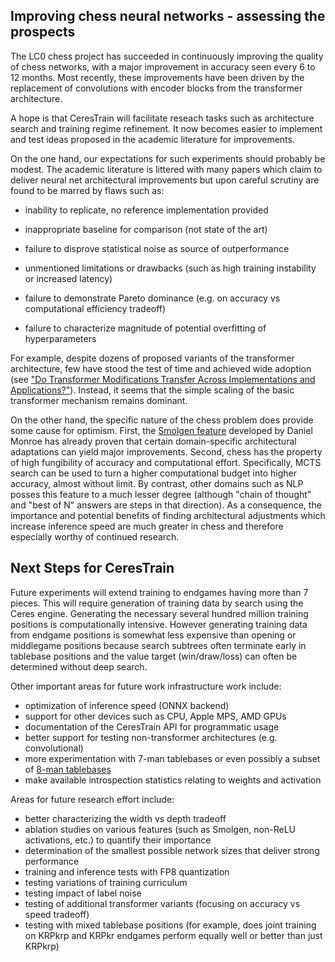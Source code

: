
## Improving chess neural networks - assessing the prospects
The LC0 chess project has succeeded in continuously improving the quality of chess networks, with a major improvement in accuracy seen every 6 to 12 months. Most recently, these improvements have been driven by the replacement of convolutions with encoder blocks from the transformer architecture. 

A hope is that CeresTrain will facilitate reseach tasks such as architecture search and training regime refinement. It now becomes easier to implement and test ideas proposed in the academic literature for improvements. 

On the one hand, our expectations for such experiments should probably be modest. The academic literature is littered with many papers which claim to deliver neural net architectural improvements but upon careful scrutiny are found to be marred by flaws such as:
- inability to replicate, no reference implementation provided

- inappropriate baseline for comparison (not state of the art)

- failure to disprove statistical noise as source of outperformance

- unmentioned limitations or drawbacks (such as high training instability or increased latency)

- failure to demonstrate Pareto dominance (e.g. on accuracy vs computational efficiency tradeoff)

- failure to characterize magnitude of potential overfitting of hyperparameters

For example, despite dozens of proposed variants of the transformer architecture, few have stood the test of time and achieved wide adoption (see ["Do Transformer Modifications Transfer Across Implementations and Applications?"](https://arxiv.org/pdf/2102.11972.pdf)). Instead, it seems that the simple scaling of the basic transformer mechanism remains dominant.

On the other hand, the specific nature of the chess problem does provide some cause for optimism. First, the [Smolgen feature](https://github.com/Ergodice/lczero-training/blob/attention-net-body/README.md) developed by Daniel Monroe has already proven that certain domain-specific architectural adaptations can yield major improvements. Second, chess has the property of high fungibility of accuracy and computational effort. Specifically, MCTS search can be used to turn a higher computational budget into higher accuracy, almost without limit. By contrast, other domains such as NLP posses this feature to a much lesser degree (although "chain of thought" and "best of N" answers are steps in that direction). As a consequence, the importance and potential benefits of finding architectural adjustments which increase inference speed are much greater in chess and therefore especially worthy of continued research.


## Next Steps for CeresTrain

Future experiments will extend training to endgames having more than 7 pieces. This will require generation of training data by search using the Ceres engine. Generating the necessary several hundred million training positions is computationally intensive. However generating training data from endgame positions is somewhat less expensive than opening or middlegame positions because search subtrees often terminate early in tablebase positions and the value target (win/draw/loss) can often be determined without deep search.

Other important areas for future work infrastructure work include:
- optimization of inference speed (ONNX backend)
- support for other devices such as CPU, Apple MPS, AMD GPUs
- documentation of the CeresTrain API for programmatic usage
- better support for testing non-transformer architectures (e.g. convolutional)
- more experimentation with 7-man tablebases or even possibly a subset of [8-man tablebases](https://www.youtube.com/watch?v=i06N9WohMqc)
- make available introspection statistics relating to weights and activation

Areas for future research effort include:
- better characterizing the width vs depth tradeoff
- ablation studies on various features (such as Smolgen, non-ReLU activations, etc.) to quantify their importance
- determination of the smallest possible network sizes that deliver strong performance
- training and inference tests with FP8 quantization
- testing variations of training curriculum
- testing impact of label noise
- testing of additional transformer variants (focusing on accuracy vs speed tradeoff)
- testing with mixed tablebase positions (for example, does joint training on KRPkrp and KRPkr endgames perform equally well or better than just KRPkrp)